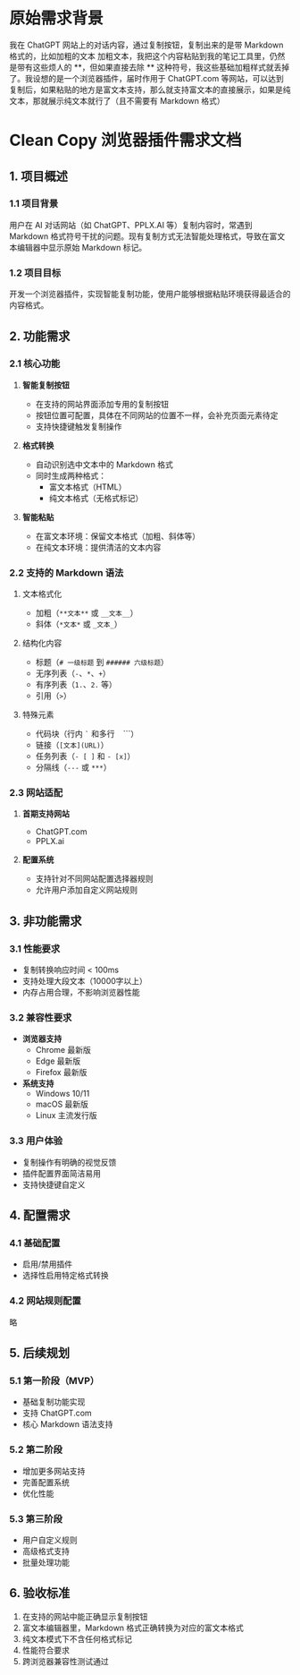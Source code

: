 
# 原始需求背景

我在 ChatGPT 网站上的对话内容，通过复制按钮，复制出来的是带 Markdown 格式的，比如加粗的文本 加粗文本，我把这个内容粘贴到我的笔记工具里，仍然是带有这些烦人的 **，但如果直接去除 ** 这种符号，我这些基础加粗样式就丢掉了。我设想的是一个浏览器插件，届时作用于 ChatGPT.com 等网站，可以达到复制后，如果粘贴的地方是富文本支持，那么就支持富文本的直接展示，如果是纯文本，那就展示纯文本就行了（且不需要有 Markdown 格式）

# Clean Copy 浏览器插件需求文档

## 1. 项目概述

### 1.1 项目背景
用户在 AI 对话网站（如 ChatGPT、PPLX.AI 等）复制内容时，常遇到 Markdown 格式符号干扰的问题。现有复制方式无法智能处理格式，导致在富文本编辑器中显示原始 Markdown 标记。

### 1.2 项目目标
开发一个浏览器插件，实现智能复制功能，使用户能够根据粘贴环境获得最适合的内容格式。

## 2. 功能需求

### 2.1 核心功能
1. **智能复制按钮**
   - 在支持的网站界面添加专用的复制按钮
   - 按钮位置可配置，具体在不同网站的位置不一样，会补充页面元素待定
   - 支持快捷键触发复制操作

2. **格式转换**
   - 自动识别选中文本中的 Markdown 格式
   - 同时生成两种格式：
     - 富文本格式（HTML）
     - 纯文本格式（无格式标记）

3. **智能粘贴**
   - 在富文本环境：保留文本格式（加粗、斜体等）
   - 在纯文本环境：提供清洁的文本内容

### 2.2 支持的 Markdown 语法
1. 文本格式化
   - 加粗（`**文本**` 或 `__文本__`）
   - 斜体（`*文本*` 或 `_文本_`）
   
2. 结构化内容
   - 标题（`# 一级标题` 到 `###### 六级标题`）
   - 无序列表（`-`、`*`、`+`）
   - 有序列表（`1.`、`2.` 等）
   - 引用（`>`）
   
3. 特殊元素
   - 代码块（行内 `` ` `` 和多行 ``` ``` ```）
   - 链接（`[文本](URL)`）
   - 任务列表（`- [ ]` 和 `- [x]`）
   - 分隔线（`---` 或 `***`）

### 2.3 网站适配
1. **首期支持网站**
   - ChatGPT.com
   - PPLX.ai

2. **配置系统**
   - 支持针对不同网站配置选择器规则
   - 允许用户添加自定义网站规则

## 3. 非功能需求

### 3.1 性能要求
- 复制转换响应时间 < 100ms
- 支持处理大段文本（10000字以上）
- 内存占用合理，不影响浏览器性能

### 3.2 兼容性要求
- **浏览器支持**
  - Chrome 最新版
  - Edge 最新版
  - Firefox 最新版
- **系统支持**
  - Windows 10/11
  - macOS 最新版
  - Linux 主流发行版

### 3.3 用户体验
- 复制操作有明确的视觉反馈
- 插件配置界面简洁易用
- 支持快捷键自定义

## 4. 配置需求

### 4.1 基础配置
- 启用/禁用插件
- 选择性启用特定格式转换

### 4.2 网站规则配置
略

## 5. 后续规划

### 5.1 第一阶段（MVP）
- 基础复制功能实现
- 支持 ChatGPT.com
- 核心 Markdown 语法支持

### 5.2 第二阶段
- 增加更多网站支持
- 完善配置系统
- 优化性能

### 5.3 第三阶段
- 用户自定义规则
- 高级格式支持
- 批量处理功能

## 6. 验收标准
1. 在支持的网站中能正确显示复制按钮
2. 富文本编辑器里，Markdown 格式正确转换为对应的富文本格式
3. 纯文本模式下不含任何格式标记
4. 性能符合要求
5. 跨浏览器兼容性测试通过

